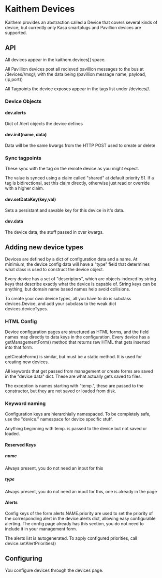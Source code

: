# Kaithem Devices

Kaithem provides an abstraction called a Device that covers several kinds of device, but currently only
Kasa smartplugs and Pavillion devices are supported.



## API

All devices appear in the kaithem.devices[] space. 

All Pavillion devices post all recieved pavillion messages to the bus at /devices/<DEVNAME>/msg/<TARGET>, with the data being (pavillion message name, payload, (ip,port))

All Tagpoints the device exposes appear in the tags list under  /devices/<DEVNAME>/<TAGNAME>. 


### Device Objects

#### dev.alerts

Dict of Alert objects the device defines

#### dev.__init__(name, data)
Data will be the same kwargs from the HTTP POST used to create or delete

### Sync tagpoints
These sync with the tag on the remote device as you might expect.

The value is synced using a claim called "shared" at default priority 51. If a tag is bidirectional, set this claim directly, otherwise just read or override with a higher claim.

#### dev.setDataKey(key,val)
Sets a persistant and savable key for this device in it's data.

#### dev.data
The device data, the stuff passed in over kwargs.


## Adding new device types


Devices are defined by a dict of configuration data and a name. At
minimium, the device config data will have a "type" field that
determines what class is used to construct the device object.


Every device has a set of "descriptors", which are objects indexed by
string keys that describe exactly what the device is capable of. String
keys can be anything, but domain name based names help avoid collisions.

To create your own device types, all you have to do is subclass
devices.Device, and add your subclass to the weak dict
devices.deviceTypes.

### HTML Config

Device configuration pages are structured as HTML forms, and the field
names map directly to data keys in the configuration. Every device has a
getManagementForm() method that returns raw HTML that gets inserted into
that form.

getCreateForm() is similar, but must be a static method. It is used
for creating new devices.

All keywords that get passed from management or create forms
are saved in the "device data" dict. These are what actually gets saved
to files.

The exception is names starting with "temp.", these are passed to the constructor, but they are not saved or loaded from disk.

### Keyword naming

Configuration keys are hierarchially namespaced. To be completely safe,
use the "device." namespace for device specific stuff.

Anything beginning with temp. is passed to the device but not saved or loaded.

#### Reserved Keys

##### name
Always present, you do not need an input for this
##### type
Always present, you do not need an input for this, one is already in the page


#### Alerts
Config keys of the form alerts.NAME.priority are used to set the
priority of the corresponding alert in the device.alerts dict, allowing
easy configurable alerting. The config page already has this section,
you do not need to include it in your management form.

The alerts list is autogenerated. To apply configured priorities, call
device.setAlertPriorities()

## Configuring

You configure devices through the devices page.
